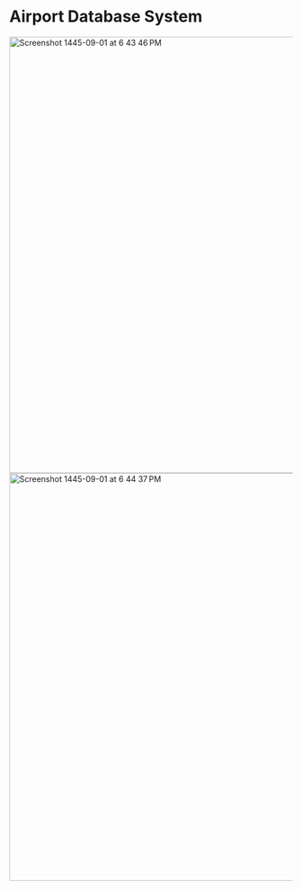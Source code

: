 # Airport Database System

<img width="775" alt="Screenshot 1445-09-01 at 6 43 46 PM" src="https://github.com/maramnaif/Assignment-5/assets/123784913/fbcc8b67-0f2e-495f-9df6-0aaae7c01e53">
<img width="724" alt="Screenshot 1445-09-01 at 6 44 37 PM" src="https://github.com/maramnaif/Assignment-5/assets/123784913/82762926-9b06-4cc9-848b-8402c6ad9407">
